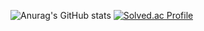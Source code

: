 ![Anurag's GitHub stats](https://github-readme-stats.vercel.app/api?username=nykoh2001&show_icons=true&theme=swift)
[![Solved.ac Profile](http://mazassumnida.wtf/api/generate_badge?boj=nyk2001)](https://solved.ac/nyk2001)
